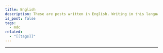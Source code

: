 ```yaml
---
title: English
description: These are posts written in English. Writing in this language is a great way for me to improve, so please excuse any mistakes that might pop up!
is_post: false
tags:
  - mdc
related:
  - "[[tags]]"
---
```

----
